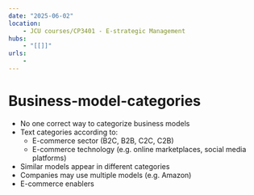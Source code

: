 ```yaml
---
date: "2025-06-02"
location: 
    - JCU courses/CP3401 - E-strategic Management
hubs: 
    - "[[]]"
urls:
    - 
---
```


# Business-model-categories
- No one correct way to categorize business models
- Text categories according to:
    - E-commerce sector (B2C, B2B, C2C, C2B)
    - E-commerce technology (e.g. online marketplaces, social media platforms)
- Similar models appear in different categories
- Companies may use multiple models (e.g. Amazon)
- E-commerce enablers
